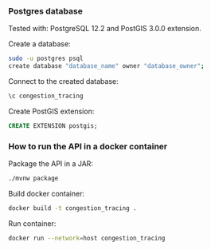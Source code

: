 ### Postgres database
Tested with: PostgreSQL 12.2 and PostGIS 3.0.0 extension.

Create a database:
```bash
sudo -u postgres psql
create database "database_name" owner "database_owner";
```
Connect to the created database:
```bash
\c congestion_tracing
```
Create PostGIS extension:
```sql
CREATE EXTENSION postgis;
```
### How to run the API in a docker container
Package the API in a JAR:
```bash
./mvnw package
```
Build docker container:
```bash
docker build -t congestion_tracing .
```
Run container:
```bash
docker run --network=host congestion_tracing
```